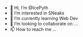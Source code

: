 - 👋 Hi, I’m @IcePyth
- 👀 I’m interested in SNeaks
- 🌱 I’m currently learning Web Dev
- 💞️ I’m looking to collaborate on ...
- 📫 How to reach me ...

<!---
IcePyth/IcePyth is a ✨ special ✨ repository because its `README.md` (this file) appears on your GitHub profile.
You can click the Preview link to take a look at your changes.
--->
